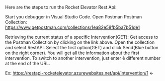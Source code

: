 Here are the steps to run the Rocket Elevator Rest Api:

Start you debugger in Visual Studio Code.
Open Postman
Postman Collection:  https://www.getpostman.com/collections/1ea82e58fb5ba7b51de1

Retrieving the current status of a specific Intervention(GET): Get access to the Postman Collection by clicking on the link above.  Open the collection and select RestAPI.
Select the first option(GET) and click Send(Blue button on the right corner).  You will get all the information about the first intervention.  To switch to another intervention, just enter è different number at the end of the URL.

Ex: 
https://restapi-rocketelevator.azurewebsites.net/api/intervention/1 ←
